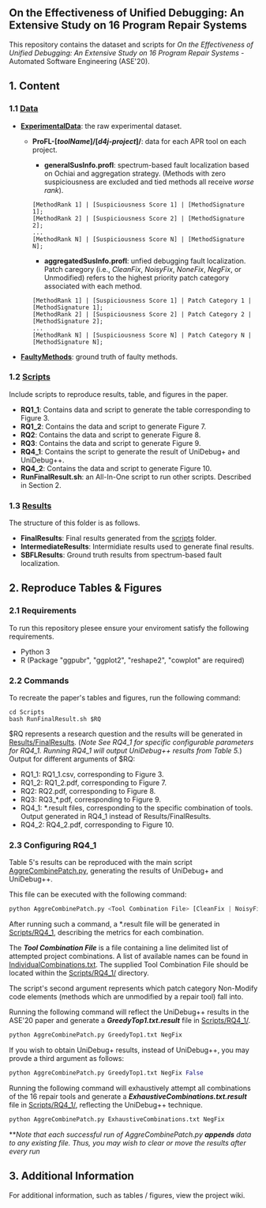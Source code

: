 ## On the Effectiveness of Unified Debugging: An Extensive Study on 16 Program Repair Systems ##
 
This repository contains the dataset and scripts for *On the Effectiveness of Unified Debugging: An Extensive Study on 16 Program Repair Systems* - Automated Software Engineering (ASE'20).

## 1.  Content ##

### 1.1 [Data](Data/) ###

- **[ExperimentalData](Data/ExperimentalData/)**: the raw experimental dataset.
    -  **ProFL-\[*toolName*]/\[*d4j-project*]/**: data for each APR tool on each project.
	    - **generalSusInfo.profl**: spectrum-based fault localization based on Ochiai and aggregation strategy.  (Methods with zero suspiciousness are excluded and tied methods all  receive *worse rank*).
		``` 
		[MethodRank 1] | [Suspiciousness Score 1] | [MethodSignature 1]; 
		[MethodRank 2] | [Suspiciousness Score 2] | [MethodSignature 2];
    	...
    	[MethodRank N] | [Suspiciousness Score N] | [MethodSignature N];
    	```
		
		- **aggregatedSusInfo.profl**: unfied debugging fault localization.  Patch caregory (i.e., *CleanFix*, *NoisyFix*, *NoneFix*, *NegFix*, or Unmodified) refers to the highest priority patch category associated with each method.
		
		```
    	[MethodRank 1] | [Suspiciousness Score 1] | Patch Category 1 | [MethodSignature 1];
    	[MethodRank 2] | [Suspiciousness Score 2] | Patch Category 2 | [MethodSignature 2];
    	...
    	[MethodRank N] | [Suspiciousness Score N] | Patch Category N | [MethodSignature N];
    	```
-  **[FaultyMethods](Data/FaultyMethods/)**: ground truth of faulty methods.



### 1.2 [Scripts](Scripts/) ###
Include scripts to reproduce results, table, and figures in the paper.


- **RQ1_1**: Contains data and script to generate the table corresponding to Figure 3.
- **RQ1_2**: Contains the data and script to generate Figure 7.
- **RQ2**: Contains the data and script to generate Figure 8.
- **RQ3**: Contains the data and script to generate Figure 9.
- **RQ4_1**: Contains the script to generate the result of UniDebug+ and UniDebug++.
- **RQ4_2**: Contains the data and script to generate Figure 10.
- **RunFinalResult.sh**: an All-In-One script to run other scripts. Described in Section 2.

### 1.3 [Results](Results/) ###

The structure of this folder is as follows.
 
 - **FinalResults**: Final results generated from the [scripts](Scripts/) folder.
 - **IntermediateResults**: Intermidiate results used to generate final results.
 - **SBFLResults**: Ground truth results from spectrum-based fault localization.


## 2. Reproduce Tables & Figures ##

### 2.1  Requirements ###
 To run this repository plesee ensure your enviroment satisfy the following requirements.
 - Python 3
 - R (Package "ggpubr", "ggplot2", "reshape2", "cowplot" are required)

### 2.2 Commands ###
To recreate the paper's tables and figures, run the following command:

```
cd Scripts
bash RunFinalResult.sh $RQ
```
$RQ represents a research question and the results will be generated in [Results/FinalResults](Results/FinalResults). (*Note See RQ4_1 for specific configurable parameters for RQ4_1. Running RQ4_1 will output UniDebug++ results from Table 5.*) Output for different arguments of $RQ:

- RQ1_1: RQ1_1.csv, corresponding to Figure 3.
- RQ1_2: RQ1_2.pdf, corresponding to Figure 7.
- RQ2: RQ2.pdf, corresponding to Figure 8.
- RQ3: RQ3_*.pdf, corresponding to Figure 9.
- RQ4_1: *.result files, corresponding to the specific combination of tools. Output generated in RQ4_1 instead of Results/FinalResults. 
- RQ4_2: RQ4_2.pdf, corresponding to Figure 10.

### 2.3 Configuring RQ4_1 ###

Table 5's results can be reproduced with the main script [AggreCombinePatch.py](Scripts/RQ4_1/AggreCombinePatch.py), generating the results of UniDebug+ and UniDebug++.

This file can be executed with the following command:

``` python
python AggreCombinePatch.py <Tool Combination File> [CleanFix | NoisyFix | NoneFix | NegFix]
```
After running such a command, a \*.result file will be generated in [Scripts/RQ4_1](Scripts/RQ4_1), describing the metrics for each combination.

The ***Tool Combination File*** is a file containing a line delimited list of attempted project combinations.
A list of available names can be found in [IndividualCombinations.txt](Scripts/RQ4_1/IndividualCombinations.txt).
The supplied Tool Combination File should be located within the [Scripts/RQ4_1/](Scripts/RQ4_1/) directory.

The script's second argument represents which patch category Non-Modify code elements (methods which are unmodified by a repair tool) fall into.

Running the following command will reflect the UniDebug++ results in the ASE'20 paper and generate a ***GreedyTop1.txt.result*** file in [Scripts/RQ4_1/](Scripts/RQ4_1/).

``` python
python AggreCombinePatch.py GreedyTop1.txt NegFix
```
If you wish to obtain UniDebug+ results, instead of UniDebug++, you may provde a third argument as follows:

``` python
python AggreCombinePatch.py GreedyTop1.txt NegFix False
```

Running the following command will exhaustively attempt all combinations of the 16 repair tools and generate a ***ExhaustiveCombinations.txt.result*** file in [Scripts/RQ4_1/](Scripts/RQ4_1/), reflecting the UniDebug++ technique.

``` python
python AggreCombinePatch.py ExhaustiveCombinations.txt NegFix
```

\*\**Note that each successful run of AggreCombinePatch.py ***appends*** data to any existing file. Thus, you may wish to clear or move the results after every run*

## 3. Additional Information ##
For additional information, such as tables / figures, view the project wiki.


